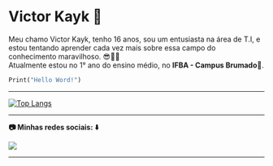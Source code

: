 #  Victor Kayk 🤡

<p align="left"> 
Meu chamo Victor Kayk, tenho 16 anos, sou um entusiasta na área de T.I, e estou tentando aprender cada vez mais sobre essa campo do conhecimento maravilhoso. 😎🤙🤙<br>
Atualmente estou no 1° ano do ensino médio, no <strong>IFBA - Campus Brumado</strong>🏫.
</p>

```py
Print("Hello Word!")
```
<hr>

[![Top Langs](https://github-readme-stats.vercel.app/api/top-langs/?username=VictorKayk&layout=compact&theme=dark)](https://github.com/VictorKayk/github-readme-stats)
<hr>

<p align="left">
  <strong>📷 Minhas redes sociais: ⬇️</strong>
</p>

<p align="left">
  <a href="https://www.instagram.com/victorkayk77/" alt="Instagram">
  <img src="https://img.shields.io/badge/-Instagram-DF0174?style=for-the-badge&logo=instagram&logoColor=white&link=https://www.instagram.com/victorkayk77/"/></a>
</p> 
<hr>
